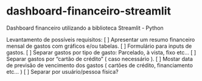 # dashboard-financeiro-streamlit
Dashboard financeiro utilizando a biblioteca Streamlit - Python


Levantamento de possíveis requisitos:
[   ] Apresentar um resumo financeiro mensal de gastos com gráficos e/ou tabelas.
[   ] Formulário para inputs de gastos.
[   ] Separar gastos por tipo de gasto: Parcelado, à vista, fixo etc...
[   ] Separar gastos por “cartão de crédito” ( caso necessário ).
[   ] Mostar data de previsão de vencimento dos gastos ( cartões de crédito, financiamento etc... )
[   ] Separar por usuário/pessoa física?
